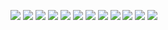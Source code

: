 ﻿
![](./linear/1.png)
![](./linear/2.png)
![](./linear/3.png)
![](./linear/4.png)
![](./linear/5.png)
![](./linear/6.png)
![](./linear/7.png)
![](./linear/8.png)
![](./linear/9.png)
![](./linear/10.png)
![](./linear/11.png)
![](./linear/12.png)